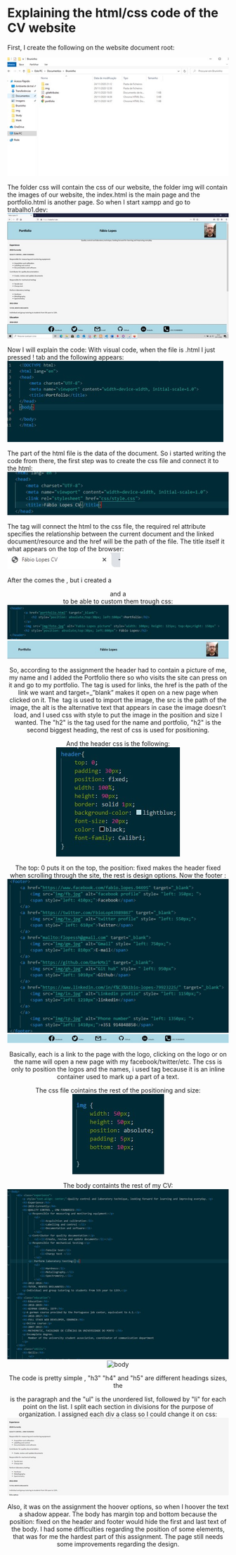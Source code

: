 # Explaining the html/css code of the CV website

First, I create the following on the website document root:

![documentRoot](Imagem1.jpg)

The folder css will contain the css of our website, the folder img will contain the images of our website, the index.html is the main page and the portfolio.html is another page.
So when I start xampp and go to trabalho1.dev:
![webpage](Imagem2.jpg)
 

Now I will explain the code:
With visual code, when the file is .html I just pressed ! tab and the following appears:
![basecode](Imagem3.jpg)
 
The <head> part of the html file is the data of the document.
So i started writing the code from there, the first step was to create the css file and connect it to the html:
![css](Imagem4.jpg)
 
The <link> tag will connect the html to the css file, the required rel attribute specifies the relationship between the current document and the linked document/resource and the href will be the path of the file.
The title itself it what appears on the top of the browser:
![title](Imagem5.jpg)
 
After the <head> comes the <body>, but i created a <header> and a <footer> to be able to custom them trough css:
![headercode](imagem6.jpg)
![header](Imagem7.jpg)

So, according to the assignment the header had to contain a picture of me, my name and I added the Portfolio there so who visits the site can press on it and go to my portfolio.
The  <a> tag is used for links, the href is the path of the link we want and target=_”blank” makes it open on a new page when clicked on it.
The <img> tag is used to import the image, the src is the path of the image, the alt is the alternative text that appears in case the image doesn’t load,  and I used css with style to put the image in the position and size I wanted.
The "h2" is the tag used for the name and portfolio, "h2" is the second biggest heading, the rest of css is used for positioning.

And the header css is the following:
![headerimg](Imagem8.jpg)
 
The top: 0 puts it on the top, the position: fixed makes the header fixed when scrolling through the site, the rest is design options. 
Now the footer :
![footercode](Imagem9.jpg)
![footer](Imagem10.jpg)

Basically, each <a> is a link to the page with the logo, clicking on the logo or on the name will open a new page with my facebook/twitter/etc.
The css is only to position the logos and the names, i used <span> tag because it is an inline container used to mark up a part of a text.

The css file cointains the rest of the positioning and size:
![footercss](Imagem11.jpg)

The body containts the rest of my CV:
![bodycode](Imagem12.jpg)
![body](Imagem13.jpg)

The code is pretty simple , "h3" "h4" and "h5" are different headings sizes, the <p> is the paragraph and the "ul" is the unordered list, followed by "li" for each point on the list.
I split each section in divisions for the purpose of organization. I assigned each div a class so I could change it on css:
![cssall](Imagem14.jpg)
 
Also, it was on the assignment the hoover options, so when I hoover the text a shadow appear.
The body has margin top and bottom because the position: fixed on the header and footer would hide the first and last text of the body.
I had some difficulties regarding the position of some elements, that was for me the hardest part of this assignment. The page still needs some improvements regarding the design. 
